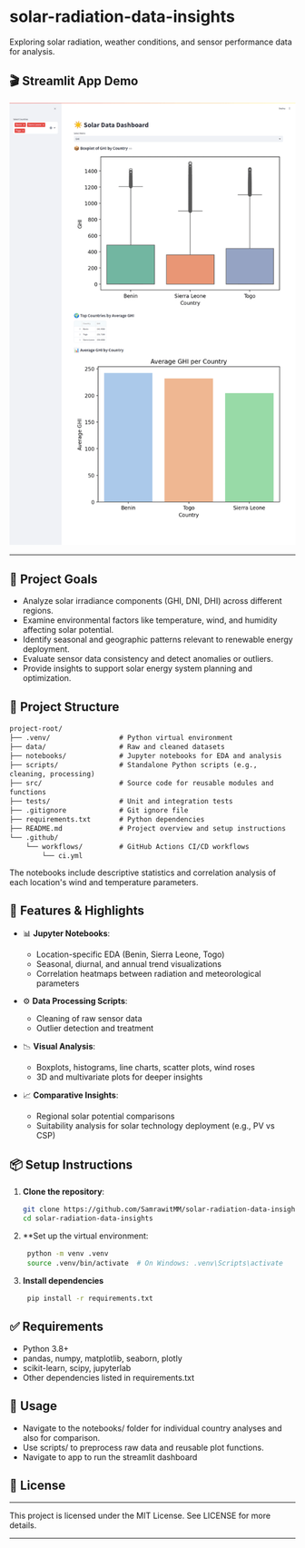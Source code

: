 # solar-radiation-data-insights
Exploring solar radiation, weather conditions, and sensor performance data for analysis.

## 🎬 Streamlit App Demo

![Streamlit App Demo](dashboard/dashboard.gif)

---

## 📌 Project Goals

- Analyze solar irradiance components (GHI, DNI, DHI) across different regions.
- Examine environmental factors like temperature, wind, and humidity affecting solar potential.
- Identify seasonal and geographic patterns relevant to renewable energy deployment.
- Evaluate sensor data consistency and detect anomalies or outliers.
- Provide insights to support solar energy system planning and optimization.

## 📁 Project Structure

```plaintext
project-root/
├── .venv/                 # Python virtual environment 
├── data/                  # Raw and cleaned datasets 
├── notebooks/             # Jupyter notebooks for EDA and analysis
├── scripts/               # Standalone Python scripts (e.g., cleaning, processing)
├── src/                   # Source code for reusable modules and functions
├── tests/                 # Unit and integration tests
├── .gitignore             # Git ignore file
├── requirements.txt       # Python dependencies
├── README.md              # Project overview and setup instructions
└── .github/
    └── workflows/         # GitHub Actions CI/CD workflows
        └── ci.yml
```

The notebooks include descriptive statistics and correlation analysis of each location's wind and temperature parameters.

## 🧪 Features & Highlights

- 📊 **Jupyter Notebooks**:
  - Location-specific EDA (Benin, Sierra Leone, Togo)
  - Seasonal, diurnal, and annual trend visualizations
  - Correlation heatmaps between radiation and meteorological parameters

- ⚙️ **Data Processing Scripts**:
  - Cleaning of raw sensor data
  - Outlier detection and treatment

- 📉 **Visual Analysis**:
  - Boxplots, histograms, line charts, scatter plots, wind roses
  - 3D and multivariate plots for deeper insights

- 📈 **Comparative Insights**:
  - Regional solar potential comparisons
  - Suitability analysis for solar technology deployment (e.g., PV vs CSP)

## 📦 Setup Instructions

1. **Clone the repository**:
   ```bash
   git clone https://github.com/SamrawitMM/solar-radiation-data-insights.git
   cd solar-radiation-data-insights
    ```
2. **Set up the virtual environment:
   ```bash
    python -m venv .venv
    source .venv/bin/activate  # On Windows: .venv\Scripts\activate
    ```
3. **Install dependencies**
   ```bash
    pip install -r requirements.txt
    ```
## ✅ Requirements

- Python 3.8+
- pandas, numpy, matplotlib, seaborn, plotly
- scikit-learn, scipy, jupyterlab
- Other dependencies listed in requirements.txt

## 📌 Usage

- Navigate to the notebooks/ folder for individual country analyses and also for comparison.
- Use scripts/ to preprocess raw data and reusable plot functions.
- Navigate to app to run the streamlit dashboard

## 📄 License
____________________________________________________________________________
This project is licensed under the MIT License. See LICENSE for more details.
_____________________________________________________________________________




